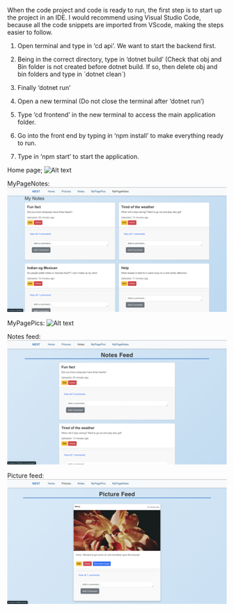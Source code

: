 When the code project and code is ready to run, the first step is to start up the project in an IDE. I would recommend using Visual Studio Code, because all the code snippets are imported from VScode, making the steps easier to follow.

1. Open terminal and type in ‘cd api’. We want to start the backend first.

2. Being in the correct directory, type in ‘dotnet build’ (Check that obj and Bin folder is not created before dotnet build. If so, then delete obj and bin folders and type in ´dotnet clean´)

3. Finally ‘dotnet run’

4. Open a new terminal (Do not close the terminal after ‘dotnet run’)

5. Type ‘cd frontend’ in the new terminal to access the main application folder.

6. Go into the front end by typing in ‘npm install’ to make everything ready to run.

7. Type in ‘npm start’ to start the application.

Home page;
![Alt text](api/wwwroot/images/home.png)

MyPageNotes:
![Alt text](api/wwwroot/images/mynotes.png)

MyPagePics:
![Alt text](api/wwwroot/images/mypics.png)

Notes feed:
![Alt text](api/wwwroot/images/notes.png)

Picture feed:
![Alt text](api/wwwroot/images/pics.png)
